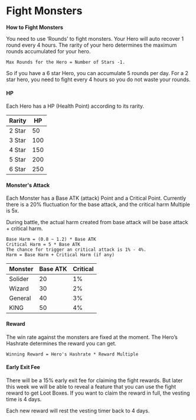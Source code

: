 # Fight Monsters

**How to Fight Monsters**

You need to use ‘Rounds’ to fight monsters. Your Hero will auto recover 1 round every 4 hours. The rarity of your hero determines the maximum rounds accumulated for your hero.&#x20;

```
Max Rounds for the Hero = Number of Stars -1. 
```

So if you have a 6 star Hero, you can accumulate 5 rounds per day. For a 2 star hero, you need to fight every 4 hours so you do not waste your rounds.

#### HP

Each Hero has a HP (Health Point) according to its rarity.

| Rarity | HP  |
| ------ | --- |
| 2 Star | 50  |
| 3 Star | 100 |
| 4 Star | 150 |
| 5 Star | 200 |
| 6 Star | 250 |

#### Monster's Attack

Each Monster has a Base ATK (attack) Point and a Critical Point. Currently there is a 20% fluctuation for the base attack, and the critical harm Multiple is 5x.&#x20;

During battle, the actual harm created from base attack will be base attack + critical harm.

```
Base Harm = (0.8 ~ 1.2) * Base ATK
Critical Harm = 5 * Base ATK
The chance for trigger an critical attack is 1% - 4%.
Harm = Base Harm + Critical Harm (if any) 
```

| Monster | Base ATK | Critical |
| ------- | -------- | -------- |
| Solider | 20       | 1%       |
| Wizard  | 30       | 2%       |
| General | 40       | 3%       |
| KING    | 50       | 4%       |

#### Reward

The win rate against the monsters are fixed at the moment. The Hero’s Hashrate determines the reward you can get.&#x20;

```
Winning Reward = Hero's Hashrate * Reward Multiple
```

#### Early Exit Fee

There will be a 15% early exit fee for claiming the fight rewards. But later this week we will be able to reveal a feature that you can use the fight reward to get Loot Boxes. If you want to claim the reward in full, the vesting time is 4 days.

Each new reward will rest the vesting timer back to 4 days.
